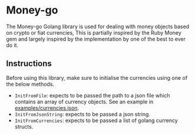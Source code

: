 # Money-go

The Money-go Golang library is used for dealing with money objects based on crypto or fiat currencies, This is partially inspired by the Ruby Money gem and largely inspired by the implementation by one of the best to ever do it.

## Instructions

Before using this library, make sure to initialise the currencies using one of the below methods.

- `InitFromFile`: expects to be passed the path to a json file which contains an array of currency objects. See an example in [examples/currencies.json](examples/currencies.json).
- `InitFromJsonString`: expects to be passed a json string.
- `InitFromCurrencies`: expects to be passed a list of golang currency structs.
